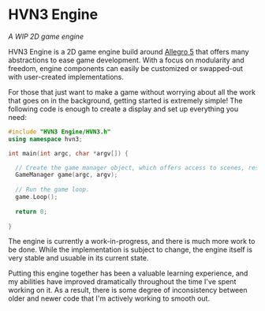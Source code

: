# HVN3 Engine
*A WIP 2D game engine*

HVN3 Engine is a 2D game engine build around [Allegro 5](https://github.com/liballeg/allegro5) that offers many abstractions to ease game development. With a focus on modularity and freedom, engine components can easily be customized or swapped-out with user-created implementations. 

For those that just want to make a game without worrying about all the work that goes on in the background, getting started is extremely simple! The following code is enough to create a display and set up everything you need:

```cpp
#include "HVN3 Engine/HVN3.h"
using namespace hvn3;

int main(int argc, char *argv[]) {

  // Create the game manager object, which offers access to scenes, resources, and more.
  GameManager game(argc, argv);
  
  // Run the game loop.
  game.Loop();
  
  return 0;
  
}
```

The engine is currently a work-in-progress, and there is much more work to be done. While the implementation is subject to change, the engine itself is very stable and usuable in its current state.

Putting this engine together has been a valuable learning experience, and my abilities have improved dramatically throughout the time I've spent working on it. As a result, there is some degree of inconsistency between older and newer code that I'm actively working to smooth out.
